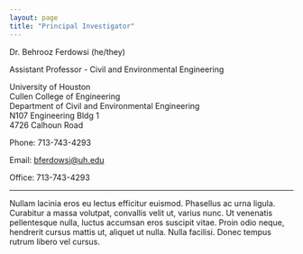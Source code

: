 ```yaml
---
layout: page
title: "Principal Investigator"
---
```

Dr. Behrooz Ferdowsi (he/they)

Assistant Professor - Civil and Environmental Engineering

University of Houston<br>
Cullen College of Engineering <br>
Department of Civil and Environmental Engineering<br>
N107 Engineering Bldg 1<br>
4726 Calhoun Road<br>

Phone: 713-743-4293

Email: bferdowsi@uh.edu

Office: 713-743-4293

---

Nullam lacinia eros eu lectus efficitur euismod. Phasellus ac urna ligula. Curabitur a massa volutpat, convallis velit ut, varius nunc. Ut venenatis pellentesque nulla, luctus accumsan eros suscipit vitae. Proin odio neque, hendrerit cursus mattis ut, aliquet ut nulla. Nulla facilisi. Donec tempus rutrum libero vel cursus.

